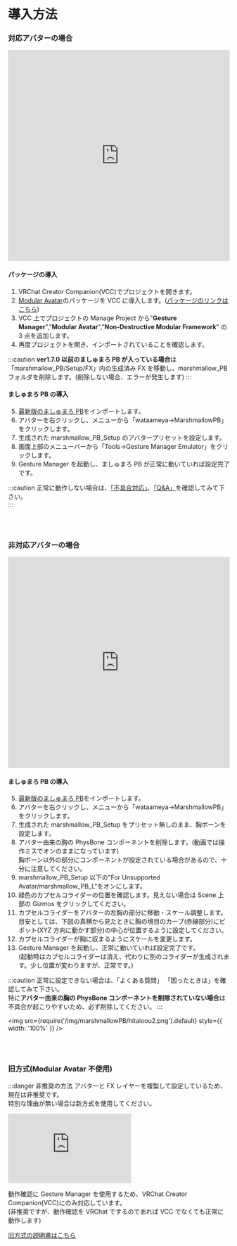 # 導入方法

### 対応アバターの場合

<iframe width="100%" height="480" src="https://www.youtube.com/embed/17p4SnL1kus?si=og9SA6Ef8Rwkg3_-" title="YouTube video player" frameBorder="0" allow="accelerometer; autoplay; clipboard-write; encrypted-media; gyroscope; picture-in-picture; web-share" allowFullScreen></iframe>

#### パッケージの導入

1. VRChat Creator Companion(VCC)でプロジェクトを開きます。
2. [Modular Avatar](https://modular-avatar.nadena.dev/ja/)のパッケージを VCC に導入します。([パッケージのリンクはこちら](vcc://vpm/addRepo?url=https://vpm.nadena.dev/vpm.json))
3. VCC 上でプロジェクトの Manage Project から"**Gesture Manager**","**Modular Avatar**","**Non-Destructive Modular Framework**" の 3 点を追加します。
4. 再度プロジェクトを開き、インポートされていることを確認します。

:::caution
**ver1.7.0 以前のましゅまろ PB が入っている場合**は「marshmallow_PB/Setup/FX」内の生成済み FX を移動し、marshmallow_PB フォルダを削除します。(削除しない場合、エラーが発生します)
:::

#### ましゅまろ PB の導入

5. [最新版のましゅまろ PB](https://wataame89.booth.pm/items/4511536)をインポートします。
6. アバターを右クリックし、メニューから「wataameya→MarshmallowPB」をクリックします。
7. 生成された marshmallow_PB_Setup のアバタープリセットを設定します。
8. 画面上部のメニューバーから「Tools→Gesture Manager Emulator」をクリックします。
9. Gesture Manager を起動し、ましゅまろ PB が正常に動いていれば設定完了です。

:::caution
正常に動作しない場合は、[「不具合対応」](https://wataame89.github.io/documents-wataameya/marshmallowPB/howtouse/addition)、[「Q&A」](https://wataame89.github.io/documents-wataameya/marshmallowPB/qa)を確認してみて下さい。  
:::

<br/>
<br/>

### 非対応アバターの場合

<iframe width="100%" height="480" src="https://www.youtube.com/embed/BYJZBUt0f_w?si=W9nI2fAhSIp5ubg8" title="YouTube video player" frameBorder="0" allow="accelerometer; autoplay; clipboard-write; encrypted-media; gyroscope; picture-in-picture; web-share" allowFullScreen></iframe>

#### ましゅまろ PB の導入

5. [最新版のましゅまろ PB](https://wataame89.booth.pm/items/4511536)をインポートします。
6. アバターを右クリックし、メニューから「wataameya→MarshmallowPB」をクリックします。
7. 生成された marshmallow_PB_Setup をプリセット無しのまま、胸ボーンを設定します。
8. アバター由来の胸の PhysBone コンポーネントを削除します。(動画では操作ミスでオンのままになっています)  
   胸ボーン以外の部分にコンポーネントが設定されている場合があるので、十分に注意してください。
9. marshmallow_PB_Setup 以下の"For Unsupported Avatar/marshmallow_PB_L"をオンにします。
10. 緑色のカプセルコライダーの位置を確認します。見えない場合は Scene 上部の Gizmos をクリックしてください。
11. カプセルコライダーをアバターの左胸の部分に移動・スケール調整します。目安としては、下図の真横から見たときに胸の境目のカーブ(赤線部分)にピボット(XYZ 方向に動かす部分)の中心が位置するように設定してください。
12. カプセルコライダーが胸に収まるようにスケールを変更します。
13. Gesture Manager を起動し、正常に動いていれば設定完了です。  
    (起動時はカプセルコライダーは消え、代わりに別のコライダーが生成されます。少し位置が変わりますが、正常です。)

:::caution
正常に設定できない場合は、「よくある質問」 「困ったときは」を確認してみて下さい。  
特に**アバター由来の胸の PhysBone コンポーネントを削除されていない場合**は不具合が起こりやすいため、必ず削除してください。
:::

<img
src={require('/img/marshmallowPB/hitaioou2.png').default}
style={{ width: '100%' }}
/>

<br/>
<br/>

### 旧方式(Modular Avatar 不使用)

:::danger 非推奨の方法
アバターと FX レイヤーを複製して設定しているため、現在は非推奨です。  
特別な理由が無い場合は新方式を使用してください。

<iframe width="280" height="158" src="https://www.youtube.com/embed/739tyxA7PKo?si=FkVczSvkKsqLBcV9" title="YouTube video player" frameBorder="0" allow="accelerometer; autoplay; clipboard-write; encrypted-media; gyroscope; picture-in-picture; web-share" allowFullScreen></iframe>

動作確認に Gesture Manager を使用するため、VRChat Creator Companion(VCC)にのみ対応しています。  
(非推奨ですが、動作確認を VRChat でするのであれば VCC でなくても正常に動作します)

[旧方式の説明書はこちら](https://docs.google.com/document/d/1dvbHSSSIGPoFFt5rA9RUba8309XX7bLs-4dKND2Bam0/edit?usp=sharing)
